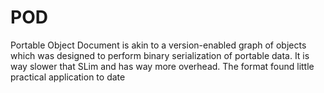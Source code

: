 # POD

Portable Object Document is akin to a version-enabled graph of objects which was designed to perform binary serialization of portable data. 
It is way slower that SLim and has way more overhead. The format found little practical application to date